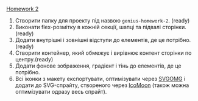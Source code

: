 [Homework 2](https://agarkovsergey.github.io/genius-homework-2/)

1. Створити папку для проекту під назвою `genius-homework-2`. (ready)
2. Виконати flex-розмітку в кожній секції, шапці та підвалі сторінки.(ready)
3. Додати внутрішні і зовнішні відступи до елементів, де це потрібно.(ready)
4. Створити контейнер, який обмежує і вирівнює контент сторінки по центру.(ready)
5. Додати фонове зображення, градієнт і тінь до елементів, де це потрібно.
6. Всі іконки з макету експортувати, оптимізувати через [SVGOMG](https://jakearchibald.github.io/svgomg/) і додати до
   SVG-спрайту, створеного через [IcoMoon](https://icomoon.io/) (також можна оптимізувати одразу весь спрайт).
